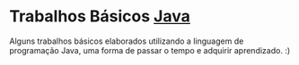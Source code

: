 # Trabalhos Básicos [Java]
Alguns trabalhos básicos elaborados utilizando a linguagem de programação Java, uma forma de passar o tempo e adquirir aprendizado. :)<br> 

[Java]: https://pt.wikipedia.org/wiki/Java_(linguagem_de_programa%C3%A7%C3%A3o)
